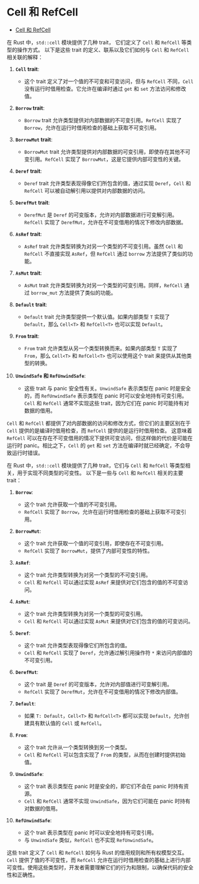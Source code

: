 ﻿# Cell 和 RefCell

<!-- TOC START -->
- [Cell 和 RefCell](#cell-和-refcell)
<!-- TOC END -->

在 Rust 中，`std::cell` 模块提供了几种 trait，
它们定义了 `Cell` 和 `RefCell` 等类型的操作方式。
以下是这些 trait 的定义、联系以及它们如何与 `Cell` 和 `RefCell` 相关联的解释：

1. **`Cell` trait**:
   - 这个 trait 定义了对一个值的不可变和可变访问，但与 `RefCell` 不同，`Cell` 没有运行时借用检查。它允许在编译时通过 `get` 和 `set` 方法访问和修改值。

2. **`Borrow` trait**:
   - `Borrow` trait 允许类型提供对内部数据的不可变引用。`RefCell` 实现了 `Borrow`，允许在运行时借用检查的基础上获取不可变引用。

3. **`BorrowMut` trait**:
   - `BorrowMut` trait 允许类型提供对内部数据的可变引用，即使存在其他不可变引用。`RefCell` 实现了 `BorrowMut`，这是它提供内部可变性的关键。

4. **`Deref` trait**:
   - `Deref` trait 允许类型表现得像它们所包含的值，通过实现 `Deref`，`Cell` 和 `RefCell` 可以被自动解引用以提供对内部数据的访问。

5. **`DerefMut` trait**:
   - `DerefMut` 是 `Deref` 的可变版本，允许对内部数据进行可变解引用。`RefCell` 实现了 `DerefMut`，允许在不可变借用的情况下修改内部数据。

6. **`AsRef` trait**:
   - `AsRef` trait 允许类型转换为对另一个类型的不可变引用。虽然 `Cell` 和 `RefCell` 不直接实现 `AsRef`，但 `RefCell` 通过 `borrow` 方法提供了类似的功能。

7. **`AsMut` trait**:
   - `AsMut` trait 允许类型转换为对另一个类型的可变引用。同样，`RefCell` 通过 `borrow_mut` 方法提供了类似的功能。

8. **`Default` trait**:
   - `Default` trait 允许类型提供一个默认值。如果内部类型 `T` 实现了 `Default`，那么 `Cell<T>` 和 `RefCell<T>` 也可以实现 `Default`。

9. **`From` trait**:
   - `From` trait 允许类型从另一个类型转换而来。如果内部类型 `T` 实现了 `From`，那么 `Cell<T>` 和 `RefCell<T>` 也可以使用这个 trait 来提供从其他类型的转换。

10. **`UnwindSafe` 和 `RefUnwindSafe`**:
    - 这些 trait 与 panic 安全性有关。`UnwindSafe` 表示类型在 panic 时是安全的，而 `RefUnwindSafe` 表示类型在 panic 时可以安全地持有可变引用。`Cell` 和 `RefCell` 通常不实现这些 trait，因为它们在 panic 时可能持有对数据的借用。

`Cell` 和 `RefCell` 都提供了对内部数据的访问和修改方式，但它们的主要区别在于 `Cell` 提供的是编译时借用检查，而 `RefCell` 提供的是运行时借用检查。
这意味着 `RefCell` 可以在存在不可变借用的情况下提供可变访问，但这样做的代价是可能在运行时 panic。相比之下，`Cell` 的 `get` 和 `set` 方法在编译时就已经确定，不会导致运行时错误。

在 Rust 中，`std::cell` 模块提供了几种 trait，它们与 `Cell` 和 `RefCell` 等类型相关，用于实现不同类型的可变性。
以下是一些与 `Cell` 和 `RefCell` 相关的主要 trait：

1. **`Borrow`**:
   - 这个 trait 允许获取一个值的不可变引用。
   - `RefCell` 实现了 `Borrow`，允许在运行时借用检查的基础上获取不可变引用。

2. **`BorrowMut`**:
   - 这个 trait 允许获取一个值的可变引用，即使存在不可变引用。
   - `RefCell` 实现了 `BorrowMut`，提供了内部可变性的特性。

3. **`AsRef`**:
   - 这个 trait 允许类型转换为对另一个类型的不可变引用。
   - `Cell` 和 `RefCell` 可以通过实现 `AsRef` 来提供对它们包含的值的不可变访问。

4. **`AsMut`**:
   - 这个 trait 允许类型转换为对另一个类型的可变引用。
   - `Cell` 和 `RefCell` 可以通过实现 `AsMut` 来提供对它们包含的值的可变访问。

5. **`Deref`**:
   - 这个 trait 允许类型表现得像它们所包含的值。
   - `Cell` 和 `RefCell` 实现了 `Deref`，允许通过解引用操作符 `*` 来访问内部值的不可变引用。

6. **`DerefMut`**:
   - 这个 trait 是 `Deref` 的可变版本，允许对内部值进行可变解引用。
   - `RefCell` 实现了 `DerefMut`，允许在不可变借用的情况下修改内部值。

7. **`Default`**:
   - 如果 `T: Default`，`Cell<T>` 和 `RefCell<T>` 都可以实现 `Default`，允许创建具有默认值的 `Cell` 或 `RefCell`。

8. **`From`**:
   - 这个 trait 允许从一个类型转换到另一个类型。
   - `Cell` 和 `RefCell` 可以包含实现了 `From` 的类型，从而在创建时提供初始值。

9. **`UnwindSafe`**:
   - 这个 trait 表示类型在 panic 时是安全的，即它们不会在 panic 时持有资源。
   - `Cell` 和 `RefCell` 通常不实现 `UnwindSafe`，因为它们可能在 panic 时持有对数据的借用。

10. **`RefUnwindSafe`**:
    - 这个 trait 表示类型在 panic 时可以安全地持有可变引用。
    - 与 `UnwindSafe` 类似，`RefCell` 也不实现 `RefUnwindSafe`。

这些 trait 定义了 `Cell` 和 `RefCell` 如何与 Rust 的借用规则和所有权模型交互。
`Cell` 提供了值的不可变性，而 `RefCell` 允许在运行时借用检查的基础上进行内部可变性。使用这些类型时，开发者需要理解它们的行为和限制，以确保代码的安全性和正确性。
